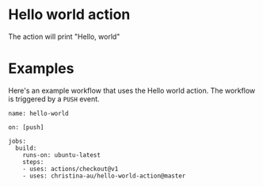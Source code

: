 # Hello world action
The action will print "Hello, world" 

# Examples
Here's an example workflow that uses the Hello world action.  The workflow is triggered by a `PUSH` event.

```
name: hello-world

on: [push]

jobs:
  build:
    runs-on: ubuntu-latest
    steps:
    - uses: actions/checkout@v1
    - uses: christina-au/hello-world-action@master

```
